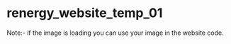 # renergy_website_temp_01

Note:- if the image is loading you can use your image in the website code.
